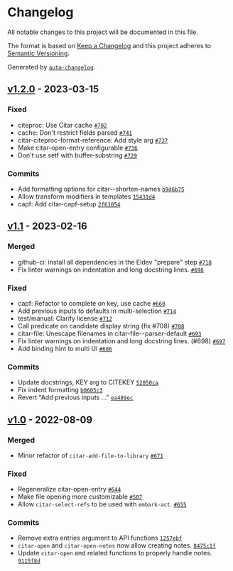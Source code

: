 # Changelog

All notable changes to this project will be documented in this file.

The format is based on [Keep a Changelog](https://keepachangelog.com/en/1.0.0/)
and this project adheres to [Semantic Versioning](https://semver.org/spec/v2.0.0.html).

Generated by [`auto-changelog`](https://github.com/CookPete/auto-changelog).

## [v1.2.0](https://github.com/emacs-citar/citar/compare/v1.1...v1.2.0) - 2023-03-15

### Fixed

- citeproc: Use Citar cache [`#702`](https://github.com/emacs-citar/citar/issues/702)
- cache: Don't restrict fields parsed [`#741`](https://github.com/emacs-citar/citar/issues/741)
- citar-citeproc-format-reference: Add style arg [`#737`](https://github.com/emacs-citar/citar/issues/737)
- Make citar-open-entry configurable [`#736`](https://github.com/emacs-citar/citar/issues/736)
- Don't use setf with buffer-substring [`#729`](https://github.com/emacs-citar/citar/issues/729)

### Commits

- Add formatting options for citar--shorten-names [`b9d6b75`](https://github.com/emacs-citar/citar/commit/b9d6b75c80a90bc1b9b830d4ce112a1f8fa75b54)
- Allow transform modifiers in templates [`15431d4`](https://github.com/emacs-citar/citar/commit/15431d4294f6b7599dba8288ed401ccd2f27e23e)
- capf: Add citar-capf-setup [`2f61054`](https://github.com/emacs-citar/citar/commit/2f610542bd69bb271529a01b402820e3f27caa6f)

## [v1.1](https://github.com/emacs-citar/citar/compare/v1.0...v1.1) - 2023-02-16

### Merged

- github-ci: install all dependencies in the Eldev "prepare" step [`#718`](https://github.com/emacs-citar/citar/pull/718)
- Fix linter warnings on indentation and long docstring lines. [`#698`](https://github.com/emacs-citar/citar/pull/698)

### Fixed

- capf: Refactor to complete on key, use cache [`#660`](https://github.com/emacs-citar/citar/issues/660)
- Add previous inputs to defaults in multi-selection [`#714`](https://github.com/emacs-citar/citar/issues/714)
- test/manual: Clarify license [`#712`](https://github.com/emacs-citar/citar/issues/712)
- Call predicate on candidate display string (fix #708) [`#708`](https://github.com/emacs-citar/citar/issues/708)
- citar-file: Unescape filenames in citar-file--parser-default [`#693`](https://github.com/emacs-citar/citar/issues/693)
- Fix linter warnings on indentation and long docstring lines. (#698) [`#697`](https://github.com/emacs-citar/citar/issues/697)
- Add binding hint to multi UI [`#686`](https://github.com/emacs-citar/citar/issues/686)

### Commits

- Update docstrings, KEY arg to CITEKEY [`52050ca`](https://github.com/emacs-citar/citar/commit/52050ca5aeaffa7d08ea3e3cc20042a9bcbeee05)
- Fix indent formatting [`b0605c3`](https://github.com/emacs-citar/citar/commit/b0605c30a98539ea717a80cd1572f3296b7af6aa)
- Revert "Add previous inputs ..." [`ea489ec`](https://github.com/emacs-citar/citar/commit/ea489eca7f5321b5ede1ea294abf47ecbc9f11ca)

## [v1.0](https://github.com/emacs-citar/citar/compare/v0.9.7...v1.0) - 2022-08-09

### Merged

- Minor refactor of `citar-add-file-to-library` [`#671`](https://github.com/emacs-citar/citar/pull/671)

### Fixed

- Regeneralize citar-open-entry [`#644`](https://github.com/emacs-citar/citar/issues/644)
- Make file opening more customizable [`#507`](https://github.com/emacs-citar/citar/issues/507)
- Allow `citar-select-refs` to be used with `embark-act`. [`#655`](https://github.com/emacs-citar/citar/issues/655)

### Commits

- Remove extra entries argument to API functions [`1257ebf`](https://github.com/emacs-citar/citar/commit/1257ebf29faa48a61b772554154641fe949df56a)
- `citar-open` and `citar-open-notes` now allow creating notes. [`8475c1f`](https://github.com/emacs-citar/citar/commit/8475c1fd2b8d2171b7c9dd4318aa67d09c62b820)
- Update `citar-open` and related functions to properly handle notes. [`9115f8d`](https://github.com/emacs-citar/citar/commit/9115f8dbd49a0e2c758628ebd90b0e9f2fad7908)

